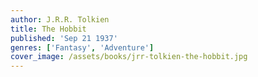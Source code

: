 ```yaml
---
author: J.R.R. Tolkien
title: The Hobbit
published: 'Sep 21 1937'
genres: ['Fantasy', 'Adventure']
cover_image: /assets/books/jrr-tolkien-the-hobbit.jpg
---
```

